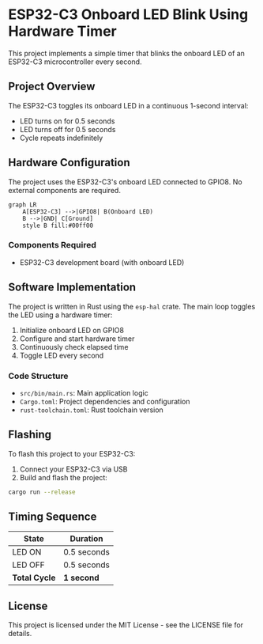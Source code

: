 # ESP32-C3 Onboard LED Blink Using Hardware Timer

This project implements a simple timer that blinks the onboard LED of an ESP32-C3 microcontroller every second.

## Project Overview

The ESP32-C3 toggles its onboard LED in a continuous 1-second interval:
- LED turns on for 0.5 seconds
- LED turns off for 0.5 seconds
- Cycle repeats indefinitely

## Hardware Configuration

The project uses the ESP32-C3's onboard LED connected to GPIO8. No external components are required.

```mermaid
graph LR
    A[ESP32-C3] -->|GPIO8| B(Onboard LED)
    B -->|GND| C[Ground]
    style B fill:#00ff00
```

### Components Required
- ESP32-C3 development board (with onboard LED)

## Software Implementation

The project is written in Rust using the `esp-hal` crate. The main loop toggles the LED using a hardware timer:
1. Initialize onboard LED on GPIO8
2. Configure and start hardware timer
3. Continuously check elapsed time
4. Toggle LED every second

### Code Structure
- `src/bin/main.rs`: Main application logic
- `Cargo.toml`: Project dependencies and configuration
- `rust-toolchain.toml`: Rust toolchain version

## Flashing

To flash this project to your ESP32-C3:

1. Connect your ESP32-C3 via USB
2. Build and flash the project:
```bash
cargo run --release
```

## Timing Sequence

| State | Duration |
|-------|----------|
| LED ON | 0.5 seconds |
| LED OFF | 0.5 seconds |
| **Total Cycle** | **1 second** |

## License

This project is licensed under the MIT License - see the LICENSE file for details.

